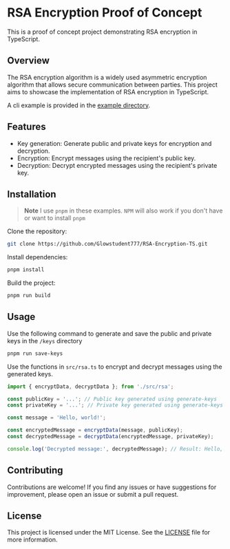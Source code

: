 # RSA Encryption Proof of Concept

This is a proof of concept project demonstrating RSA encryption in TypeScript.

## Overview

The RSA encryption algorithm is a widely used asymmetric encryption algorithm that allows secure communication between parties. This project aims to showcase the implementation of RSA encryption in TypeScript.

A cli example is provided in the [example directory](/example/).

## Features

- Key generation: Generate public and private keys for encryption and decryption.
- Encryption: Encrypt messages using the recipient's public key.
- Decryption: Decrypt encrypted messages using the recipient's private key.

## Installation

> **Note**
> I use `pnpm` in these examples. `NPM` will also work if you don't have or want to install `pnpm`

Clone the repository:

```sh
git clone https://github.com/Glowstudent777/RSA-Encryption-TS.git
```

Install dependencies:

```sh
pnpm install
```

Build the project:

```bash
pnpm run build
```

## Usage

Use the following command to generate and save the public and private keys in the `/keys` directory

```sh
pnpm run save-keys
```

Use the functions in `src/rsa.ts` to encrypt and decrypt messages using the generated keys.

```ts
import { encryptData, decryptData }; from './src/rsa';

const publicKey = '...'; // Public key generated using generate-keys
const privateKey = '...'; // Private key generated using generate-keys

const message = 'Hello, world!';

const encryptedMessage = encryptData(message, publicKey);
const decryptedMessage = decryptData(encryptedMessage, privateKey);

console.log('Decrypted message:', decryptedMessage); // Result: Hello, world!
```

## Contributing

Contributions are welcome! If you find any issues or have suggestions for improvement, please open an issue or submit a pull request.

## License

This project is licensed under the MIT License. See the [LICENSE](LICENSE) file for more information.
